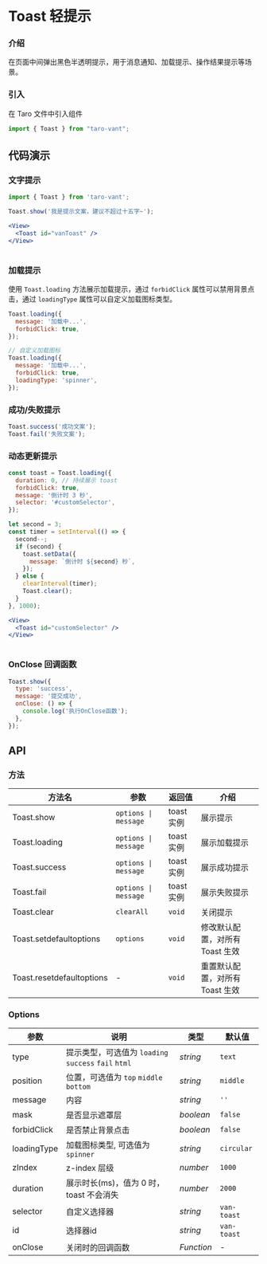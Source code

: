 # Toast 轻提示

### 介绍

在页面中间弹出黑色半透明提示，用于消息通知、加载提示、操作结果提示等场景。

### 引入

在 Taro 文件中引入组件

```js
import { Toast } from "taro-vant"; 
```

## 代码演示

### 文字提示

```javascript
import { Toast } from 'taro-vant';

Toast.show('我是提示文案，建议不超过十五字~');
```

```jsx
<View>
  <Toast id="vanToast" />
</View>
 
```

### 加载提示

使用 `Toast.loading` 方法展示加载提示，通过 `forbidClick` 属性可以禁用背景点击，通过 `loadingType` 属性可以自定义加载图标类型。

```javascript
Toast.loading({
  message: '加载中...',
  forbidClick: true,
});

// 自定义加载图标
Toast.loading({
  message: '加载中...',
  forbidClick: true,
  loadingType: 'spinner',
});
```

### 成功/失败提示

```javascript
Toast.success('成功文案');
Toast.fail('失败文案');
```

### 动态更新提示

```javascript
const toast = Toast.loading({
  duration: 0, // 持续展示 toast
  forbidClick: true,
  message: '倒计时 3 秒',
  selector: '#customSelector',
});

let second = 3;
const timer = setInterval(() => {
  second--;
  if (second) {
    toast.setData({
      message: `倒计时 ${second} 秒`,
    });
  } else {
    clearInterval(timer);
    Toast.clear();
  }
}, 1000);
```

```jsx
<View>
  <Toast id="customSelector" />
</View>
 
```

### OnClose 回调函数

```javascript
Toast.show({
  type: 'success',
  message: '提交成功',
  onClose: () => {
    console.log('执行OnClose函数');
  },
});
```

## API

### 方法

|  方法名  | 参数 | 返回值 | 介绍 |
| --- | --- | --- | --- |
|  Toast.show  | `options \| message` | toast 实例 | 展示提示 |
|  Toast.loading  | `options \| message` | toast 实例 | 展示加载提示 |
|  Toast.success  | `options \| message` | toast 实例 | 展示成功提示 |
|  Toast.fail  | `options \| message` | toast 实例 | 展示失败提示 |
|  Toast.clear  | `clearAll` | `void` | 关闭提示 |
|  Toast.setdefaultoptions  | `options` | `void` | 修改默认配置，对所有 Toast 生效 |
|  Toast.resetdefaultoptions  | - | `void` | 重置默认配置，对所有 Toast 生效 |

### Options

|  参数  | 说明 | 类型 | 默认值 |
| --- | --- | --- | --- |
|  type  | 提示类型，可选值为 `loading` `success` `fail` `html` | _string_ | `text` |
|  position  | 位置，可选值为 `top` `middle` `bottom` | _string_ | `middle` |
|  message  | 内容 | _string_ | `''` |
|  mask  | 是否显示遮罩层 | _boolean_ | `false` |
|  forbidClick  | 是否禁止背景点击 | _boolean_ | `false` |
|  loadingType  | 加载图标类型, 可选值为 `spinner` | _string_ | `circular` |
|  zIndex  | z-index 层级 | _number_ | `1000` |
|  duration  | 展示时长(ms)，值为 0 时，toast 不会消失 | _number_ | `2000` |
|  selector  | 自定义选择器 | _string_ | `van-toast` |
|  id  | 选择器id | _string_ | `van-toast` |
|  onClose  | 关闭时的回调函数 | _Function_ | - |

